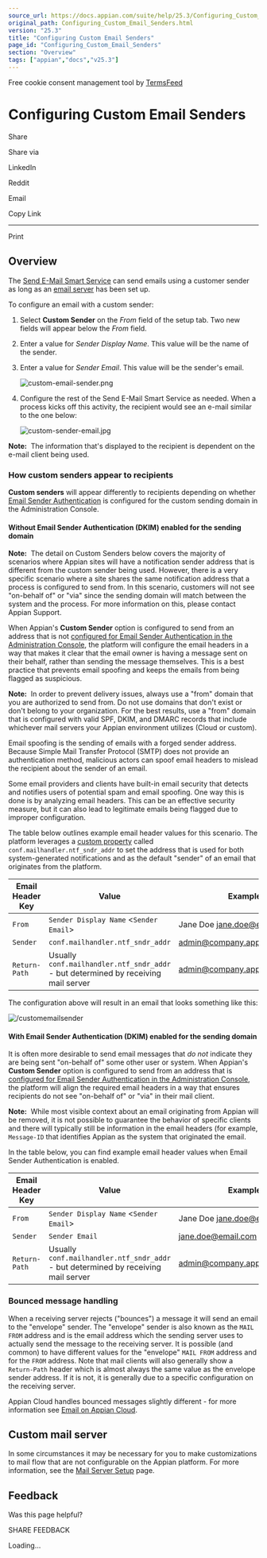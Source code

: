 ```yaml
---
source_url: https://docs.appian.com/suite/help/25.3/Configuring_Custom_Email_Senders.html
original_path: Configuring_Custom_Email_Senders.html
version: "25.3"
title: "Configuring Custom Email Senders"
page_id: "Configuring_Custom_Email_Senders"
section: "Overview"
tags: ["appian","docs","v25.3"]
---
```



Free cookie consent management tool by [TermsFeed](https://www.termsfeed.com/)

# Configuring Custom Email Senders

Share

Share via

LinkedIn

Reddit

Email

Copy Link

* * *

Print

## Overview

The [Send E-Mail Smart Service](Send_Email_Smart_Service.html) can send emails using a customer sender as long as an [email server](Mail_Server_Setup.html) has been set up.

To configure an email with a custom sender:

1.  Select **Custom Sender** on the _From_ field of the setup tab. Two new fields will appear below the _From_ field.
2.  Enter a value for _Sender Display Name_. This value will be the name of the sender.
3.  Enter a value for _Sender Email_. This value will be the sender's email.

    ![custom-email-sender.png](images/custom-email-sender.png)

4.  Configure the rest of the Send E-Mail Smart Service as needed. When a process kicks off this activity, the recipient would see an e-mail similar to the one below:

    ![custom-sender-email.jpg](images/custom-sender-email.jpg)

**Note:**  The information that's displayed to the recipient is dependent on the e-mail client being used.

### How custom senders appear to recipients

**Custom senders** will appear differently to recipients depending on whether [Email Sender Authentication](Appian_Administration_Console.html#email-sender-authentication) is configured for the custom sending domain in the Administration Console.

#### Without Email Sender Authentication (DKIM) enabled for the sending domain

**Note:**  The detail on Custom Senders below covers the majority of scenarios where Appian sites will have a notification sender address that is different from the custom sender being used. However, there is a very specific scenario where a site shares the same notification address that a process is configured to send from. In this scenario, customers will not see "on-behalf of" or "via" since the sending domain will match between the system and the process. For more information on this, please contact Appian Support.

When Appian's **Custom Sender** option is configured to send from an address that is not [configured for Email Sender Authentication in the Administration Console](Appian_Administration_Console.html#email-sender-authentication), the platform will configure the email headers in a way that makes it clear that the email owner is having a message sent on their behalf, rather than sending the message themselves. This is a best practice that prevents email spoofing and keeps the emails from being flagged as suspicious.

**Note:**  In order to prevent delivery issues, always use a "from" domain that you are authorized to send from. Do not use domains that don't exist or don't belong to your organization. For the best results, use a "from" domain that is configured with valid SPF, DKIM, and DMARC records that include whichever mail servers your Appian environment utilizes (Cloud or custom).

Email spoofing is the sending of emails with a forged sender address. Because Simple Mail Transfer Protocol (SMTP) does not provide an authentication method, malicious actors can spoof email headers to mislead the recipient about the sender of an email.

Some email providers and clients have built-in email security that detects and notifies users of potential spam and email spoofing. One way this is done is by analyzing email headers. This can be an effective security measure, but it can also lead to legitimate emails being flagged due to improper configuration.

The table below outlines example email header values for this scenario. The platform leverages a [custom property](Mail_Server_Setup.html#available-custom-properties) called `conf.mailhandler.ntf_sndr_addr` to set the address that is used for both system-generated notifications and as the default "sender" of an email that originates from the platform.

| Email Header Key | Value | Example |
| --- | --- | --- |
| `From` | `Sender Display Name` <`Sender Email`\> | Jane Doe [jane.doe@email.com](mailto:jane.doe@email.com) |
| `Sender` | `conf.mailhandler.ntf_sndr_addr` | [admin@company.appiancloud.com](mailto:admin@company.appiancloud.com) |
| `Return-Path` | Usually `conf.mailhandler.ntf_sndr_addr` - but determined by receiving mail server | [admin@company.appiancloud.com](mailto:admin@company.appiancloud.com) |

The configuration above will result in an email that looks something like this:

![/customemailsender](images/customemailsender.png)

#### With Email Sender Authentication (DKIM) enabled for the sending domain

It is often more desirable to send email messages that _do not_ indicate they are being sent "on-behalf of" some other user or system. When Appian's **Custom Sender** option is configured to send from an address that is [configured for Email Sender Authentication in the Administration Console](Appian_Administration_Console.html#email-sender-authentication), the platform will align the required email headers in a way that ensures recipients do not see "on-behalf of" or "via" in their mail client.

**Note:**  While most visible context about an email originating from Appian will be removed, it is not possible to guarantee the behavior of specific clients and there will typically still be information in the email headers (for example, `Message-ID` that identifies Appian as the system that originated the email.

In the table below, you can find example email header values when Email Sender Authentication is enabled.

| Email Header Key | Value | Example |
| --- | --- | --- |
| `From` | `Sender Display Name` <`Sender Email`\> | Jane Doe [jane.doe@email.com](mailto:jane.doe@email.com) |
| `Sender` | `Sender Email` | [jane.doe@email.com](mailto:jane.doe@email.com) |
| `Return-Path` | Usually `conf.mailhandler.ntf_sndr_addr` - but determined by receiving mail server | [admin@company.appiancloud.com](mailto:admin@company.appiancloud.com) |

### Bounced message handling

When a receiving server rejects ("bounces") a message it will send an email to the "envelope" sender. The "envelope" sender is also known as the `MAIL FROM` address and is the email address which the sending server uses to actually send the message to the receiving server. It is possible (and common) to have different values for the "envelope" `MAIL FROM` address and for the `FROM` address. Note that mail clients will also generally show a `Return-Path` header which is almost always the same value as the envelope sender address. If it is not, it is generally due to a specific configuration on the receiving server.

Appian Cloud handles bounced messages slightly different - for more information see [Email on Appian Cloud](Email_on_Appian_Cloud.html).

## Custom mail server

In some circumstances it may be necessary for you to make customizations to mail flow that are not configurable on the Appian platform. For more information, see the [Mail Server Setup](Mail_Server_Setup.html) page.

## Feedback

Was this page helpful?

SHARE FEEDBACK

Loading...